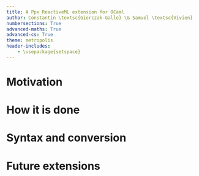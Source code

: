 ```yaml
---
title: A Ppx ReactiveML extension for OCaml
author: Constantin \textsc{Gierczak-Galle} \& Samuel \textsc{Vivien}
numbersections: True
advanced-maths: True
advanced-cs: True
theme: metropolis
header-includes:
    - \usepackage{setspace}
---
```


# Motivation

# How it is done

# Syntax and conversion

# Future extensions